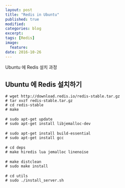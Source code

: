 ```yaml
---
layout: post
title: "Redis in Ubuntu"
published: true
modified:
categories: blog
excerpt:
tags: [Redis]
image:
  feature:
date: 2016-10-26
---
```

Ubuntu 에 Redis 설치 과정

## Ubuntu 에 Redis 설치하기
`# wget http://download.redis.io/redis-stable.tar.gz`<br>
`# tar xvzf redis-stable.tar.gz`<br>
`# cd redis-stable`<br>
`# make`<br>
<br>
`# sudo apt-get update`<br>
`# sudo apt-get install libjemalloc-dev`<br>
<br>
`# sudo apt-get install build-essential`<br>
`# sudo apt-get install gcc`<br>
<br>
`# cd deps`<br>
`# make hiredis lua jemalloc linenoise`<br>
<br>
`# make distclean`<br>
`# sudo make install`<br>
<br>
`# cd utils`<br>
`# sudo ./install_server.sh`<br>
